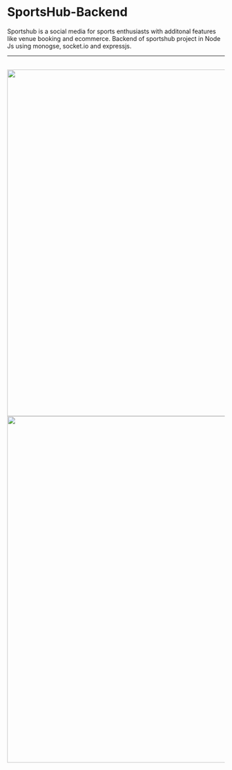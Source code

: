 # SportsHub-Backend

Sportshub is a social media for sports enthusiasts with additonal features like venue booking and ecommerce.
Backend of sportshub project in Node Js using monogse, socket.io and expressjs.
<br>

<hr>

<br>
<img src="https://github.com/ramanic/Sportshub-backend/raw/main/ss/ss1.png" width="800px"></img>
<img src="https://github.com/ramanic/Sportshub-backend/raw/main/ss/ss2.jpg" width="800px"></img>
